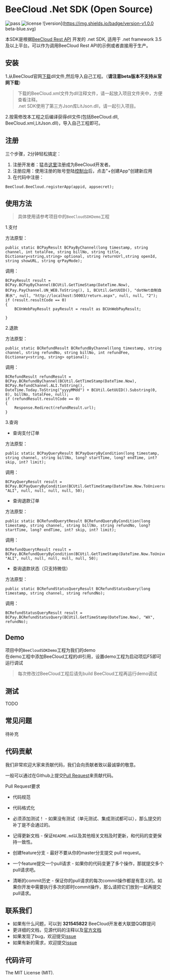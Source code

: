 # BeeCloud .Net SDK (Open Source)
![pass](https://img.shields.io/badge/Build-pass-green.svg) ![license](https://img.shields.io/badge/license-MIT-brightgreen.svg) ![version](https://img.shields.io/badge/version-v1.0.0 beta-blue.svg)

本SDK是根据[BeeCloud Rest API](https://github.com/beecloud/beecloud-rest-api) 开发的 .net SDK, 适用于 .net framework 3.5及以上平台。可以作为调用BeeCloud Rest API的示例或者直接用于生产。

## 安装
1.从BeeCloud官网[下载](https://beecloud.cn/download/net.php)dll文件,然后导入自己工程。（**请注意beta版本不支持从官网下载**）

>下载的BeeCloud.xml文件为dll注释文件，请一起放入项目文件夹中，方便查看注释。  
>.net SDK使用了第三方Json库LitJson.dll，请一起引入项目。 

2.按需修改本工程之后编译获得dll文件(包括BeeCloud.dll, BeeCloud.xml,LitJson.dll)，导入自己工程即可。

## 注册
三个步骤，2分钟轻松搞定：
1. 注册开发者：猛击[这里](http://www.beecloud.cn/register)注册成为BeeCloud开发者。
2. 注册应用：使用注册的账号登陆[控制台](http://www.beecloud.cn/dashboard/)后，点击"+创建App"创建新应用
3. 在代码中注册：

```.net
BeeCloud.BeeCloud.registerApp(appid, appsecret);
```

## 使用方法
>具体使用请参考项目中的`BeeCloudSDKDemo`工程

1.支付

方法原型：

```.net
public static BCPayResult BCPayByChannel(long timestamp, string channel, int totalFee, string billNo, string title, Dictionary<string,string> optional, string returnUrl,string openId, string showURL, string qrPayMode);
```
调用：

```.net
BCPayResult result = BCPay.BCPayByChannel(BCUtil.GetTimeStamp(DateTime.Now), BCPay.PayChannel.UN_WEB.ToString(), 1, BCUtil.GetUUID(), "dotNet自制自来水", null, "http://localhost:50003/return.aspx", null, null, "2");
if (result.resultCode == 0)
{
    BCUnWebPayResult payResult = result as BCUnWebPayResult;

}
```
2.退款

方法原型：

```.net
public static BCRefundResult BCRefundByChannel(long timestamp, string channel, string refundNo, string billNo, int refundFee, Dictionary<string, string> optional);
```
调用：

```.net
BCRefundResult refundResult = BCPay.BCRefundByChannel(BCUtil.GetTimeStamp(DateTime.Now), BCPay.RefundChannel.ALI.ToString(), DateTime.Today.ToString("yyyyMMdd") + BCUtil.GetUUID().Substring(0, 8), billNo, totalFee, null);
if (refundResult.resultCode == 0)
{
    Response.Redirect(refundResult.url);
}
```
3.查询

* 查询支付订单

方法原型：

```.net
public static BCPayQueryResult BCPayQueryByCondition(long timestamp, string channel, string billNo, long? startTime, long? endTime, int? skip, int? limit);
```
调用：

```.net
BCPayQueryResult result = BCPay.BCPayQueryByCondition(BCUtil.GetTimeStamp(DateTime.Now.ToUniversalTime()), "ALI", null, null, null, null, 50);
```
* 查询退款订单

方法原型：

```.net
public static BCRefundQuerytResult BCRefundQueryByCondition(long timestamp, string channel, string billNo, string refundNo, long? startTime, long? endTime, int? skip, int? limit);
```
调用：

```.net
BCRefundQuerytResult result = BCPay.BCRefundQueryByCondition(BCUtil.GetTimeStamp(DateTime.Now.ToUniversalTime()), "ALI", null, null, null, null, null, 50);
```
* 查询退款状态（只支持微信）

方法原型：

```.net
public static BCRefundStatusQueryResult BCRefundStatusQuery(long timestamp, string channel, string refundNo);
```
调用：

```.net
BCRefundStatusQueryResult result = BCPay.BCRefundStatusQuery(BCUtil.GetTimeStamp(DateTime.Now), "WX", refundNo);
```

## Demo
项目中的`BeeCloudSDKDemo`工程为我们的demo  
在demo工程中添加BeeCloud工程的dll引用，设置demo工程为启动项后F5即可运行调试
>每次修改过BeeCloud工程后请先build BeeCloud工程再运行demo调试

## 测试
TODO

## 常见问题
待补充

## 代码贡献
我们非常欢迎大家来贡献代码，我们会向贡献者致以最诚挚的敬意。

一般可以通过在Github上提交[Pull Request](https://github.com/beecloud/beecloud-dotnet-sdk)来贡献代码。

Pull Request要求

- 代码规范 

- 代码格式化 

- 必须添加测试！ - 如果没有测试（单元测试、集成测试都可以），那么提交的补丁是不会通过的。

- 记得更新文档 - 保证`README.md`以及其他相关文档及时更新，和代码的变更保持一致性。

- 创建feature分支 - 最好不要从你的master分支提交 pull request。

- 一个feature提交一个pull请求 - 如果你的代码变更了多个操作，那就提交多个pull请求吧。

- 清晰的commit历史 - 保证你的pull请求的每次commit操作都是有意义的。如果你开发中需要执行多次的即时commit操作，那么请把它们放到一起再提交pull请求。

## 联系我们
- 如果有什么问题，可以到 **321545822** BeeCloud开发者大联盟QQ群提问
- 更详细的文档，见源代码的注释以及[官方文档](https://beecloud.cn/doc/net.php)
- 如果发现了bug，欢迎提交[issue](https://github.com/beecloud/beecloud-dotnet-sdk/issues)
- 如果有新的需求，欢迎提交[issue](https://github.com/beecloud/beecloud-dotnet-sdk/issues)

## 代码许可
The MIT License (MIT).
